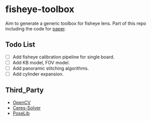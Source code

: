 # fisheye-toolbox
Aim to generate a generic toolbox for fisheye lens. Part of this repo including the code for [paper](None).

## Todo List
- [ ] Add fisheye calibration pipeline for single board.
- [ ] Add KB model, FOV model.
- [ ] Add panoramic stitching algorithms.
- [ ] Add cylinder expansion.

## Third_Party
- [OpenCV](https://github.com/opencv/opencv)
- [Ceres-Solver](https://github.com/ceres-solver/ceres-solver)
- [PoseLib](https://github.com/vlarsson/PoseLib)